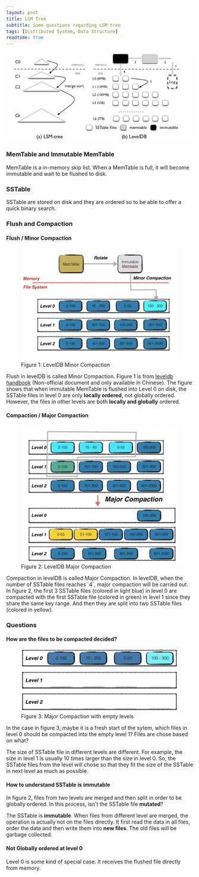```yaml
---
layout: post
title: LSM Tree
subtitle: Some questions regarding LSM tree
tags: [Distributed System, Data Structure]
readtime: true
---
```


![overview](../assets/img/LSM-Tree/overview.jpeg)

### MemTable and Immutable MemTable
MemTable is a in-memory skip list. When a MemTable is full, it will become immutable and wait to be flushed to disk. 

### SSTable
SSTable are stored on disk and they are ordered so to be able to offer a quick binary search.

### Flush and Compaction
#### Flush / Minor Compaction
<figure>
  <img
  src="../assets/img/LSM-Tree/minor_compaction.jpeg"
  alt="Minor Compaction">
  <figcaption>Figure 1: LevelDB Minor Compaction</figcaption>
</figure>

Flush in levelDB is called Minor Compaction. Figure 1 is from [leveldb handbook](https://leveldb-handbook.readthedocs.io/zh/latest/) (Non-official document and only available in Chinese). The figure shows that when immutable MemTable is flushed into Level 0 on disk, the SSTable files in level 0 are only **locally ordered**, not globally ordered. However, the files in other levels are both **locally and globally** ordered.

#### Compaction / Major Compaction
<figure>
  <img
  src="../assets/img/LSM-Tree/major_compaction.jpeg"
  alt="Major Compaction">
  <figcaption>Figure 2: LevelDB Major Compaction</figcaption>
</figure>
Compaction in levelDB is called Major Compaction. In levelDB, when the number of SSTable files reaches `4`, major compaction will be carried out. In figure 2, the first 3 SSTable files (colored in light blue) in level 0 are compacted with the first SSTable file (colored in green) in level 1 since they share the same key range. And then they are split into two SSTable files (colored in yellow).

### Questions

#### How are the files to be compacted decided?
 <figure>
  <img
  src="../assets/img/LSM-Tree/empty_levels.png"
  alt="Major Compaction">
  <figcaption>Figure 3: Major Compaction with empty levels</figcaption>
</figure>

In the case in figure 3, maybe it is a fresh start of the sytem, which files in level 0 should be compacted into the empty level 1? Files are chose based on what?

The size of SSTable file in different levels are different. For example, the size in level 1 is usually 10 times larger than the size in level 0. So, the SSTable files from the level will chose so that they fit the size of the SSTable in next level as much as possible.

#### How to understand SSTable is immutable
In figure 2, files from two levels are merged and then split in order to be globally ordered. In this process, isn't the SSTable file **mutated**?

The SSTable is **immutable**. When files from different level are merged, the operation is actually not on the files directly. It first read the data in all files, order the data and then write them into **new files**. The old files will be garbage collected.

#### Not Globally ordered at level 0
Level 0 is some kind of special case. It receives the flushed file directly from memory.
